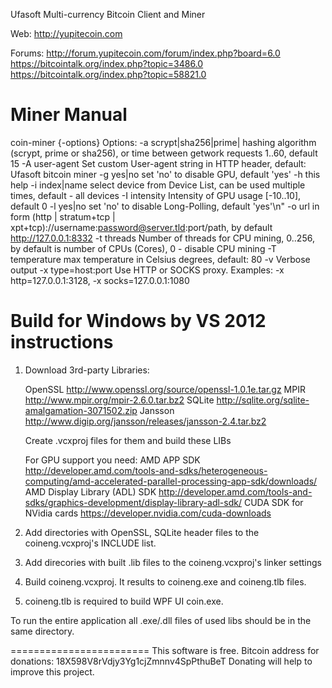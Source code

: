 Ufasoft Multi-currency Bitcoin Client and Miner

Web:
  http://yupitecoin.com

Forums:
	http://forum.yupitecoin.com/forum/index.php?board=6.0
	https://bitcointalk.org/index.php?topic=3486.0
	https://bitcointalk.org/index.php?topic=58821.0



Miner Manual
=======================

coin-miner {-options}
  Options:
    -a scrypt|sha256|prime|<seconds>   hashing algorithm (scrypt, prime or sha256), or time between getwork requests 1..60, default 15
    -A user-agent       Set custom User-agent string in HTTP header, default: Ufasoft bitcoin miner
    -g yes|no           set 'no' to disable GPU, default 'yes'
    -h                  this help
    -i index|name       select device from Device List, can be used multiple times, default - all devices
    -I intensity        Intensity of GPU usage [-10..10], default 0
    -l yes|no           set \'no\' to disable Long-Polling, default \'yes\'\n"
    -o url              in form (http | stratum+tcp | xpt+tcp)://username:password@server.tld:port/path, by default http://127.0.0.1:8332
    -t threads          Number of threads for CPU mining, 0..256, by default is number of CPUs (Cores), 0 - disable CPU mining
    -T temperature      max temperature in Celsius degrees, default: 80
    -v                  Verbose output
    -x type=host:port   Use HTTP or SOCKS proxy. Examples: -x http=127.0.0.1:3128, -x socks=127.0.0.1:1080





Build for Windows by VS 2012 instructions
===========================================
1. Download 3rd-party Libraries:

	OpenSSL			http://www.openssl.org/source/openssl-1.0.1e.tar.gz
	MPIR			http://www.mpir.org/mpir-2.6.0.tar.bz2
	SQLite			http://sqlite.org/sqlite-amalgamation-3071502.zip
	Jansson			http://www.digip.org/jansson/releases/jansson-2.4.tar.bz2

	Create .vcxproj files for them and build these LIBs

	For GPU support you need:
		AMD APP SDK									http://developer.amd.com/tools-and-sdks/heterogeneous-computing/amd-accelerated-parallel-processing-app-sdk/downloads/
		AMD Display Library (ADL) SDK				http://developer.amd.com/tools-and-sdks/graphics-development/display-library-adl-sdk/
		CUDA SDK for NVidia cards					https://developer.nvidia.com/cuda-downloads

2.	Add directories with OpenSSL, SQLite header files to the coineng.vcxproj's  INCLUDE list.
3.	Add direcories with built .lib files to the coineng.vcxproj's linker settings
4.	Build coineng.vcxproj. It results to coineng.exe and coineng.tlb files.
5.	coineng.tlb is required to build WPF UI coin.exe.


To run the entire application all .exe/.dll files of used libs should be in the same directory.

	


========================
This software is free.
Bitcoin address for donations: 18X598V8rVdjy3Yg1cjZmnnv4SpPthuBeT
Donating will help to improve this project.
